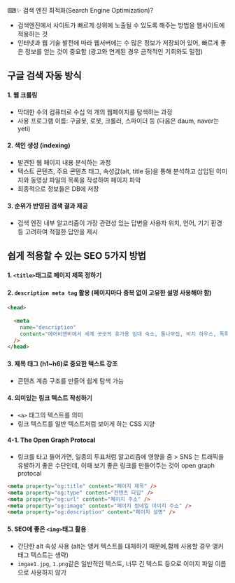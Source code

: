 ⌨✨ 검색 엔진 최적화(Search Engine Optimization)?

- 검색엔진에서 사이트가 빠르게 상위에 노출될 수 있도록 해주는 방법을 웹사이트에 적용하는 것
- 인터넷과 웹 기술 발전에 따라 웹서버에는 수 많은 정보가 저장되어 있어, 빠르게 좋은 정보를 얻는 것이 중요함 (광고와 연계된 경우 금적적인 기회와도 밀접)

## 구글 검색 자동 방식

#### 1. 웹 크롤링

- 막대한 수의 컴퓨터로 수십 억 개의 웹페이지를 탐색하는 과정
- 사용 프로그램 이름: 구글봇, 로봇, 크롤러, 스파이더 등 (다음은 daum, naver는 yeti)

#### 2. 색인 생성 (indexing)

- 발견된 웹 페이지 내용 분석하는 과정
- 텍스트 콘텐츠, 주요 콘텐츠 태그, 속성값(alt, title 등)을 통해 분석하고 삽입된 이미지와 동영상 파일의 목록을 작성하여 페이지 파악
- 최종적으로 정보들은 DB에 저장

#### 3. 순위가 반영된 검색 결과 제공

- 검색 엔진 내부 알고리즘이 가장 관련성 있는 답변을 사용자 위치, 언어, 기기 환경 등 고려하여 적절한 답안을 제시

## 쉽게 적용할 수 있는 SEO 5가지 방법

#### 1. `<title>`태그로 페이지 제목 정하기

#### 2. `description meta tag` 활용 (페이지마다 중복 없이 고유한 설명 사용해야 함)

```html
<head>
     
  <meta
    name="description"
    content="에어비앤비에서 세계 곳곳의 휴가용 임대 숙소, 통나무집, 비치 하우스, 독특한 숙소 및 체험을 찾아보세요. 호스트 분들이 있기에 가능합니다."
  />
</head>
```

#### 3. 제목 태그 (h1~h6)로 중요한 텍스트 강조

- 콘텐츠 계층 구조를 만들어 쉽게 탐색 가능

#### 4. 의미있는 링크 텍스트 작성하기

- `<a>` 태그의 텍스트를 의미
- 링크 텍스트를 일반 텍스트처럼 보이게 하는 CSS 지양

#### 4-1. The Open Graph Protocal

- 링크를 타고 들어가면, 일종의 투표처럼 알고리즘에 영향을 줌 > SNS 는 트래픽을 유발하기 좋은 수단인데, 이때 보기 좋은 링크를 만들어주는 것이 open graph protocal

```html
<meta property="og:title" content="페이지 제목" />
<meta property="og:type" content="컨텐츠 타입" />
<meta property="og:url" content="페이지 주소" />
<meta property="og:image" content="페이지 썸네일 이미지 주소" />
<meta property="og:description" content="페이지 설명" />
```

#### 5. SEO에 좋은 `<img>`태그 활용

- 간단한 alt 속성 사용 (alt는 앵커 텍스트를 대체하기 때문에,함께 사용할 경우 앵커 태그 텍스트는 생략)
- `imgae1.jpg`, `1.png`같은 일반적인 텍스트, 너무 긴 텍스트 등으로 이미지 파일 이름으로 사용하지 않기

